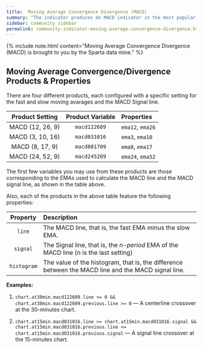 ```yaml
---
title:  Moving Average Convergence Divergence (MACD)
summary: "The indicator produces de MACD indicator in the most popular 12, 26, 9 setting, and the following less usual settings: a fast 3, 10, 16, an intermediate 8, 17, 9, and a slow 24, 52, 9."
sidebar: community_sidebar
permalink: community-indicator-moving-average-convergence-divergence.html
---
```


{% include note.html content="Moving Average Convergence Divergence (MACD) is brought to you by the Sparta data mine." %}

## Moving Average Convergence/Divergence Products & Properties

There are four different products, each configured with a specific setting for the fast and slow moving avarages and the MACD Signal line.

| Product Setting | Product Variable | Properties |
| :---: | :---: | :--- |
| MACD (12, 26, 9) | ```macd122609``` | ```ema12```, ```ema26``` |
| MACD (3, 10, 16) | ```macd031016``` | ```ema3```, ```ema10``` |
| MACD (8, 17, 9) | ```macd081709``` | ```ema8```, ```ema17``` |
| MACD (24, 52, 9) | ```macd245209``` | ```ema24```, ```ema52``` |

The first few variables you may use from these products are those corresponding to the EMAs used to calculate the MACD line and the MACD signal line, as shown in the table above.

Also, each of the products in the above table feature the following properties:

| Property | Description |
| :---: | :--- |
| ```line``` | The MACD line, that is, the fast EMA minus the slow EMA. |
| ```signal``` | The Signal line, that is, the *n-period* EMA of the MACD line (*n* is the last setting) |
| ```histogram``` | The value of the histogram, that is, the difference between the MACD line and the MACD signal line. |

**Examples:**

1. ```chart.at30min.macd122609.line <= 0 && chart.at30min.macd122609.previous.line >= 0``` — A centerline crossover at the 30-minutes chart.

1. ```chart.at15min.macd031016.line >= chart.at15min.macd031016.signal && chart.at15min.macd031016.previous.line <= chart.at15min.macd031016.previous.signal``` — A signal line crossover at the 15-minutes chart.
